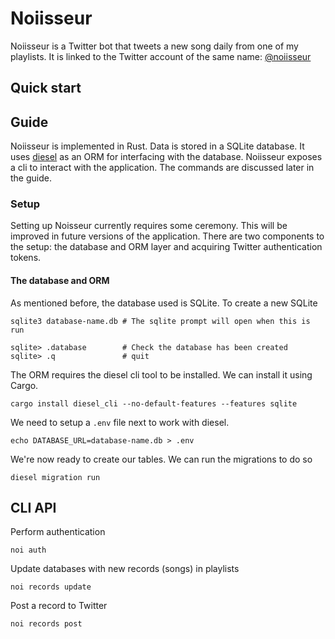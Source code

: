 # Noiisseur

Noiisseur is a Twitter bot that tweets a new song daily from one of my playlists. It is linked to the
Twitter account of the same name: [@noiisseur]

## Quick start

## Guide

Noiisseur is implemented in Rust. Data is stored in a SQLite database. It uses [diesel] as an ORM for
interfacing with the database. Noiisseur exposes a cli to interact with the application. The commands
are discussed later in the guide.

### Setup

Setting up Noisseur currently requires some ceremony. This will be improved in future versions of the
application. There are two components to the setup: the database and ORM layer and acquiring Twitter
authentication tokens.

#### The database and ORM

As mentioned before, the database used is SQLite. To create a new SQLite

```
sqlite3 database-name.db # The sqlite prompt will open when this is run

sqlite> .database        # Check the database has been created
sqlite> .q               # quit
```

The ORM requires the diesel cli tool to be installed. We can install it using Cargo.

```
cargo install diesel_cli --no-default-features --features sqlite
```

We need to setup a `.env` file next to work with diesel.

```
echo DATABASE_URL=database-name.db > .env
```

We're now ready to create our tables. We can run the migrations to do so

```
diesel migration run
```

## CLI API

Perform authentication

```
noi auth
```

Update databases with new records (songs) in playlists

```
noi records update
```

Post a record to Twitter

```
noi records post
```

[diesel]: https://diesel.rs
[@noiisseur]: https://twitter.com/noiisseur
